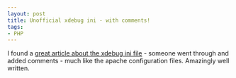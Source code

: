 ```yaml
---
layout: post
title: Unofficial xdebug ini - with comments!
tags:
- PHP
---
```

I found a [great article about the xdebug ini file](http://gggeek.altervista.org/2007/11/26/the-completely-unofficial-xdebugini/) - someone went through and added comments - much like the apache configuration files.  Amazingly well written.
